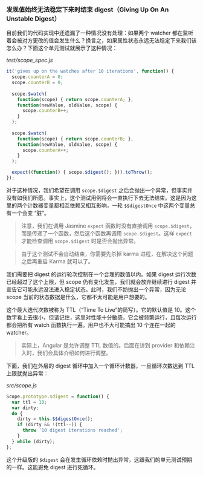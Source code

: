 ### 发现值始终无法稳定下来时结束 digest（Giving Up On An Unstable Digest）

目前我们的代码实现中还遗漏了一种情况没有处理：如果两个 watcher 都在监听着会被对方更改的值会发生什么？换言之，如果属性状态永远无法稳定下来我们该怎么办？下面这个单元测试就展示了这种情况：

_test/scope_spec.js_

```js
it('gives up on the watches after 10 iterations', function() {
  scope.counterA = 0;
  scope.counterB = 0;
  
  scope.$watch(
    function(scope) { return scope.counterA; },
    function(newValue, oldValue, scope) {
      scope.counterB++;
    }
  );
  
  scope.$watch(
    function(scope) { return scope.counterB; },
    function(newValue, oldValue, scope) {
      scope.counterA++;
    }
  );

  expect((function() { scope.$digest(); })).toThrow();
});
```

对于这种情况，我们希望在调用 `scope.$digest` 之后会抛出一个异常，但事实并没有如我们所愿。事实上，这个测试用例将会一直执行下去无法结束。这是因为这里的两个计数器变量都相互依赖又相互影响，一轮 `$$digestOnce` 中这两个变量总有一个会变 “脏”。

> 注意，我们在调用 Jasmine `expect` 函数时没有直接调用 `scope.$digest`，而是传递了一个函数，然后这个函数再调用 `scope.$digest`。这样 `expect` 才能检查调用 `scope.$digest` 时是否会抛出异常。

> 由于这个测试不会自动结束，你需要先杀掉 karma 进程，在解决这个问题之后再重启 Karma 就可以了。

我们需要把 digest 的运行轮次控制在一个合理的数值以内。如果 digest 运行次数已经超过了这个上限，但 scope 仍有变化发生，我们就会放弃继续进行 digest 并宣告它可能永远没法进入稳定状态。此时，我们不妨抛出一个异常，因为无论 scope 当前的状态数据是什么，它都不太可能是用户想要的。

这个最大迭代次数被称为 TTL（“Time To Live”的简写）。它的默认值是 10。这个数字看上去很小，但请记住，这里对性能十分敏感，它会被频繁运行，且每次运行都会把所有 watch 函数执行一遍。用户也不大可能搞出 10 个连在一起的 watcher。

> 实际上，Angular 是允许调整 TTL 数值的。后面在讲到 provider 和依赖注入时，我们会具体介绍如何进行调整。

下面，我们在外层的 digest 循环中加入一个循环计数器，一旦循环次数达到 TTL 上限就抛出异常：

_src/scope.js_

```js
Scope.prototype.$digest = function() {
  var ttl = 10;
  var dirty;
  do {
    dirty = this.$$digestOnce();
    if (dirty && !(ttl--)) {
      throw '10 digest iterations reached';
    }
  } while (dirty);
};
```

这个升级版的 `$digest` 会在发生循环依赖时抛出异常，这跟我们的单元测试预期的一样。这能避免 digest 进行死循环。 